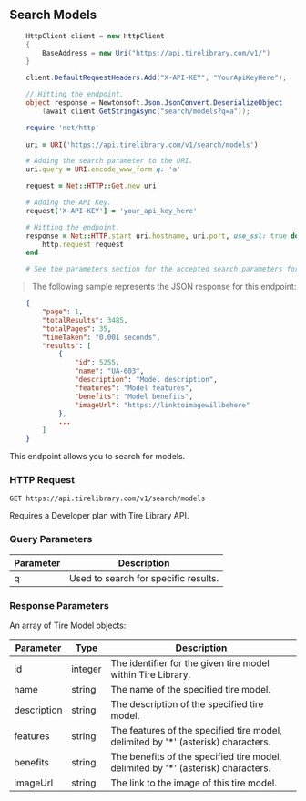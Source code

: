 ## Search Models

```csharp
    HttpClient client = new HttpClient
    {
        BaseAddress = new Uri("https://api.tirelibrary.com/v1/")
    }

    client.DefaultRequestHeaders.Add("X-API-KEY", "YourApiKeyHere");

    // Hitting the endpoint.
    object response = Newtonsoft.Json.JsonConvert.DeserializeObject
        (await client.GetStringAsync("search/models?q=a"));
```

```ruby
    require 'net/http'
    
    uri = URI('https://api.tirelibrary.com/v1/search/models')

    # Adding the search parameter to the URI.
    uri.query = URI.encode_www_form q: 'a'

    request = Net::HTTP::Get.new uri

    # Adding the API Key.
    request['X-API-KEY'] = 'your_api_key_here'

    # Hitting the endpoint.
    response = Net::HTTP.start uri.hostname, uri.port, use_ssl: true do |http|
        http.request request
    end

    # See the parameters section for the accepted search parameters for this endpoint.
```

> The following sample represents the JSON response for this endpoint:

```json
    {
        "page": 1,
        "totalResults": 3485,
        "totalPages": 35,
        "timeTaken": "0.001 seconds",
        "results": [
            {
                "id": 5255,
                "name": "UA-603",
                "description": "Model description",
                "features": "Model features",
                "benefits": "Model benefits",
                "imageUrl": "https://linktoimagewillbehere"
            },
            ...
        ]
    }
```

This endpoint allows you to search for models.

### HTTP Request

`GET
https://api.tirelibrary.com/v1/search/models`

<aside class="notice">
Requires a Developer plan with Tire Library API.
</aside>

### Query Parameters

Parameter | Description
--------- | -----------
q | Used to search for specific results.

### Response Parameters

An array of Tire Model objects:

Parameter | Type | Description
--------- | ---- | -----------
id | integer | The identifier for the given tire model within Tire Library.
name | string | The name of the specified tire model.
description | string | The description of the specified tire model.
features | string | The features of the specified tire model, delimited by '*' (asterisk) characters.
benefits | string | The benefits of the specified tire model, delimited by '*' (asterisk) characters.
imageUrl | string | The link to the image of this tire model.